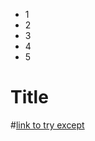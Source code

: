 - 1
- 2
- 3
- 4
- 5


# <a name="title">Title</a> 

#[link to try except](https://github.com/TenzinTsundue/Python-Concepts/blob/main/README.md#tryexcept)
